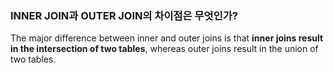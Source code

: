 ### INNER JOIN과 OUTER JOIN의 차이점은 무엇인가?

The major difference between inner and outer joins is that **inner joins result in the intersection of two tables**, whereas outer joins result in the union of two tables.
